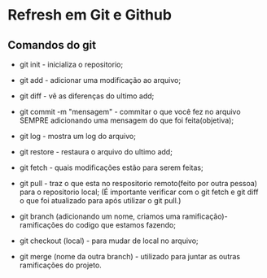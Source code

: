 # Refresh em Git e Github

## Comandos do git

* git init - inicializa o repositorio;

* git add - adicionar uma modificação ao arquivo;

* git diff - vê as diferenças do ultimo add;

* git commit -m "mensagem" - commitar o que você fez no arquivo SEMPRE adicionando uma mensagem do que foi feita(objetiva);

* git log - mostra um log do arquivo;

* git restore - restaura o arquivo do ultimo add;

* git fetch - quais modificações estão para serem feitas;

* git pull - traz o que esta no respositorio remoto(feito por outra pessoa) para o repositorio local;
(É importante verificar com o git fetch e git diff o que foi atualizado para após utilizar o git pull.)

* git branch (adicionando um nome, criamos uma ramificação)- ramificações do codigo que estamos fazendo;

* git checkout (local) - para mudar de local no arquivo;

* git merge (nome da outra branch) - utilizado para juntar as outras ramificações do projeto.